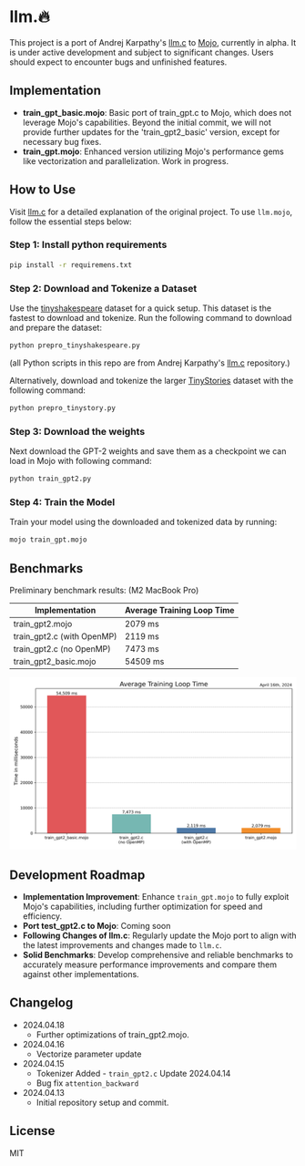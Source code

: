 # llm.🔥

This project is a port of Andrej Karpathy's [llm.c](https://github.com/karpathy/llm.c) to [Mojo](https://docs.modular.com/mojo), currently in alpha. It is under active development and subject to significant changes. Users should expect to encounter bugs and unfinished features.

## Implementation

- **train_gpt_basic.mojo**: Basic port of train_gpt.c to Mojo, which does not leverage Mojo's capabilities. Beyond the initial commit, we will not provide further updates for the 'train_gpt2_basic' version, except for necessary bug fixes.
- **train_gpt.mojo**: Enhanced version utilizing Mojo's performance gems like vectorization and parallelization. Work in progress.

## How to Use

Visit [llm.c](https://github.com/karpathy/llm.c) for a detailed explanation of the original project. To use `llm.mojo`, follow the essential steps below:

### Step 1: Install python requirements

```bash
pip install -r requiremens.txt
```

### Step 2: Download and Tokenize a Dataset

Use the [tinyshakespeare](https://raw.githubusercontent.com/karpathy/char-rnn/master/data/tinyshakespeare/input.txt) dataset for a quick setup. This dataset is the fastest to download and tokenize. Run the following command to download and prepare the dataset:

```bash
python prepro_tinyshakespeare.py
```

(all Python scripts in this repo are from Andrej Karpathy's [llm.c](https://github.com/karpathy/llm.c) repository.)

Alternatively, download and tokenize the larger [TinyStories](https://huggingface.co/datasets/roneneldan/TinyStories) dataset with the following command:

```bash
python prepro_tinystory.py
```

### Step 3: Download the weights

Next download the GPT-2 weights and save them as a checkpoint we can load in Mojo with following command:

```bash
python train_gpt2.py
```

### Step 4: Train the Model

Train your model using the downloaded and tokenized data by running:

 ```bash
 mojo train_gpt.mojo
 ```

## Benchmarks

Preliminary benchmark results: (M2 MacBook Pro)

| Implementation             | Average Training Loop Time |
|----------------------------|----------------------------|
| train_gpt2.mojo             | 2079 ms                    |
| train_gpt2.c (with OpenMP)  | 2119 ms                    |
| train_gpt2.c  (no OpenMP)   | 7473 ms                    |
| train_gpt2_basic.mojo       | 54509 ms                   |

!['Training Loop Times'](imgs/training_loop_times_chart.png)

## Development Roadmap

- **Implementation Improvement**: Enhance `train_gpt.mojo` to fully exploit Mojo's capabilities, including further optimization for speed and efficiency.
- **Port test_gpt2.c to Mojo**: Coming soon
- **Following Changes of llm.c**: Regularly update the Mojo port to align with the latest improvements and changes made to `llm.c`.
- **Solid Benchmarks**: Develop comprehensive and reliable benchmarks to accurately measure performance improvements and compare them against other implementations.

## Changelog

- 2024.04.18
  - Further optimizations of train_gpt2.mojo.
- 2024.04.16
  - Vectorize parameter update
- 2024.04.15
  - Tokenizer Added - `train_gpt2.c` Update 2024.04.14
  - Bug fix `attention_backward`
- 2024.04.13
  - Initial repository setup and commit.

## License

MIT
